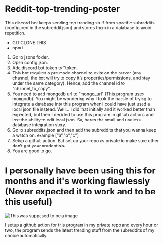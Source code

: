 # Reddit-top-trending-poster
This discord bot keeps sending top trending stuff from specific subreddits (configured in the subreddit.json) and stores them in a database to avoid repetition. 
- GIT CLONE THIS
- npm i 
1) Go to jsons folder.
2) Open config.json.
3) Add discord bot token to "token.
4) This bot requires a pre made channel to exist on the server (any channel, the bot will try to copy it's properties/permissions, and stay under the same category). Hence, add the channel id to "channel_to_copy".
5) You need to add mongodb url to "mongo_url"  (This program uses mongodb). You might be wondering why I took the hassle of trying to integrate a database into this program when I could have just used a local json file instead. Well... I did that initially and it worked better than expected, but then I decided to use this program in github actions and lost the ability to edit local json. So, heres the small and useless database integration story. 
6) Go to subreddits.json and then add the subreddits that you wanna keep a watch on. example ["a","b","c"]
7) Setup a github action. But set up your repo as private to make sure other don't get your credentials. 
8) You are good to go. 


# I personally have been using this for months and it's working flawlessly (Never expected it to work and to be this useful) 
  ![This was supposed to be a image     ](https://media.discordapp.net/attachments/1025732232255643678/1039243428061528155/image.png?width=533&height=682)
  
I setup a github action for this program in my private repo and every hour or two, the program sends the latest trending stuff from the subreddits of my choice automatically. 
